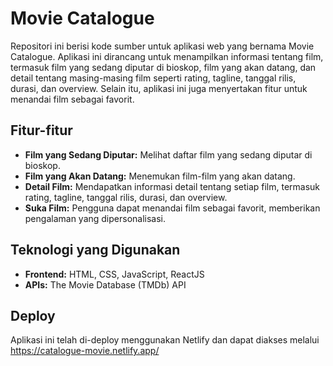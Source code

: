 # Movie Catalogue

Repositori ini berisi kode sumber untuk aplikasi web yang bernama Movie Catalogue. Aplikasi ini dirancang untuk menampilkan informasi tentang film, termasuk film yang sedang diputar di bioskop, film yang akan datang, dan detail tentang masing-masing film seperti rating, tagline, tanggal rilis, durasi, dan overview. Selain itu, aplikasi ini juga menyertakan fitur untuk menandai film sebagai favorit.

## Fitur-fitur

- **Film yang Sedang Diputar:** Melihat daftar film yang sedang diputar di bioskop.
- **Film yang Akan Datang:** Menemukan film-film yang akan datang.
- **Detail Film:** Mendapatkan informasi detail tentang setiap film, termasuk rating, tagline, tanggal rilis, durasi, dan overview.
- **Suka Film:** Pengguna dapat menandai film sebagai favorit, memberikan pengalaman yang dipersonalisasi.

## Teknologi yang Digunakan

- **Frontend:** HTML, CSS, JavaScript, ReactJS
- **APIs:** The Movie Database (TMDb) API

## Deploy
Aplikasi ini telah di-deploy menggunakan Netlify dan dapat diakses melalui https://catalogue-movie.netlify.app/
